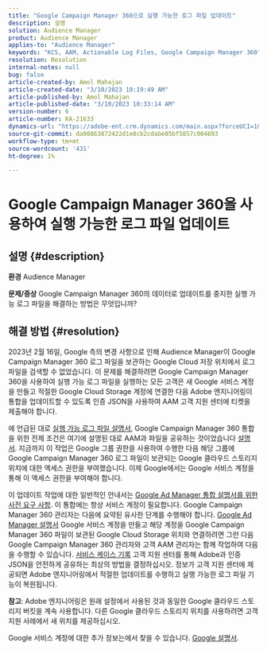 ```yaml
---
title: "Google Campaign Manager 360으로 실행 가능한 로그 파일 업데이트"
description: 설명
solution: Audience Manager
product: Audience Manager
applies-to: "Audience Manager"
keywords: "KCS, AAM, Actionable Log Files, Google Campaign Manager 360"
resolution: Resolution
internal-notes: null
bug: false
article-created-by: Amol Mahajan
article-created-date: "3/10/2023 10:19:49 AM"
article-published-by: Amol Mahajan
article-published-date: "3/10/2023 10:33:14 AM"
version-number: 6
article-number: KA-21633
dynamics-url: "https://adobe-ent.crm.dynamics.com/main.aspx?forceUCI=1&pagetype=entityrecord&etn=knowledgearticle&id=fe984313-2dbf-ed11-83ff-6045bd006268"
source-git-commit: da98863872422d1e8cb2cdabe05bf5857c004693
workflow-type: tm+mt
source-wordcount: '431'
ht-degree: 1%

---
```


# Google Campaign Manager 360을 사용하여 실행 가능한 로그 파일 업데이트

## 설명 {#description}

<b>환경</b>
Audience Manager


<b>문제/증상</b>
Google Campaign Manager 360의 데이터로 업데이트를 중지한 실행 가능 로그 파일을 해결하는 방법은 무엇입니까?


## 해결 방법 {#resolution}


2023년 2월 16일, Google 측의 변경 사항으로 인해 Audience Manager이 Google Campaign Manager 360 로그 파일을 보관하는 Google Cloud 저장 위치에서 로그 파일을 검색할 수 없었습니다. 이 문제를 해결하려면 Google Campaign Manager 360을 사용하여 실행 가능 로그 파일을 실행하는 모든 고객은 새 Google 서비스 계정을 만들고 적절한 Google Cloud Storage 계정에 연결한 다음 Adobe 엔지니어링이 통합을 업데이트할 수 있도록 인증 JSON을 사용하여 AAM 고객 지원 센터에 티켓을 제출해야 합니다.

에 언급된 대로 [실행 가능 로그 파일 설명서](https://experienceleague.adobe.com/docs/audience-manager/user-guide/implementation-integration-guides/media-data-integration/actionable-log-files.html?lang=en), Google Campaign Manager 360 통합을 위한 전제 조건은 여기에 설명된 대로 AAM과 파일을 공유하는 것이었습니다 [설명서](https://experienceleague.adobe.com/docs/audience-manager/user-guide/reporting/audience-optimization-reports/audience-optimization-advertisers/import-dcm.html?lang=en). 지금까지 이 작업은 Google 그룹 권한을 사용하여 수행한 다음 해당 그룹에 Google Campaign Manager 360 로그 파일이 보관되는 Google 클라우드 스토리지 위치에 대한 액세스 권한을 부여했습니다. 이제 Google에서는 Google 서비스 계정을 통해 이 액세스 권한을 부여해야 합니다.

이 업데이트 작업에 대한 일반적인 안내서는 [Google Ad Manager 통합 설명서를 위한 사전 요구 사항](https://experienceleague.adobe.com/docs/audience-manager/user-guide/reporting/audience-optimization-reports/audience-optimization-publishers/import-dfp.html?lang=en). 이 통합에는 항상 서비스 계정이 필요합니다. Google Campaign Manager 360 관리자는 다음에 요약된 유사한 단계를 수행해야 합니다. [Google Ad Manager 설명서](https://experienceleague.adobe.com/docs/audience-manager/user-guide/reporting/audience-optimization-reports/audience-optimization-publishers/import-dfp.html?lang=en) Google 서비스 계정을 만들고 해당 계정을 Google Campaign Manager 360 파일이 보관된 Google Cloud Storage 위치와 연결하려면 그런 다음 Google Campaign Manager 360 관리자와 고객 AAM 관리자는 함께 작업하여 다음을 수행할 수 있습니다. [서비스 케이스 기록](https://experienceleague.adobe.com/docs/customer-one/using/home.html) 고객 지원 센터를 통해 Adobe과 인증 JSON을 안전하게 공유하는 최상의 방법을 결정하십시오. 정보가 고객 지원 센터에 제공되면 Adobe 엔지니어링에서 적절한 업데이트를 수행하고 실행 가능한 로그 파일 기능이 복원됩니다.

<b>참고</b>: Adobe 엔지니어링은 원래 설정에서 사용된 것과 동일한 Google 클라우드 스토리지 버킷을 계속 사용합니다. 다른 Google 클라우드 스토리지 위치를 사용하려면 고객 지원 사례에서 새 위치를 제공하십시오.

Google 서비스 계정에 대한 추가 정보는에서 찾을 수 있습니다. [Google 설명서](https://cloud.google.com/iam/docs/service-accounts-create#creating_a_service_account).
